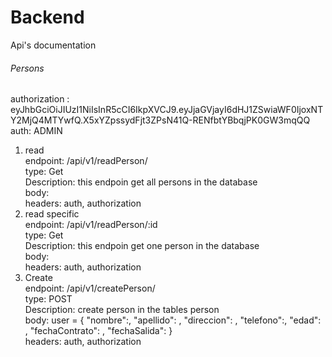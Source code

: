 # Backend

Api's documentation

###### Persons

authorization : eyJhbGciOiJIUzI1NiIsInR5cCI6IkpXVCJ9.eyJjaGVjayI6dHJ1ZSwiaWF0IjoxNTY2MjQ4MTYwfQ.X5xYZpssydFjt3ZPsN41Q-RENfbtYBbqjPK0GW3mqQQ
auth: ADMIN

1. read <br>
   endpoint: /api/v1/readPerson/ <br>
   type: Get <br>
   Description: this endpoin get all persons in the database <br>
   body: <br>
   headers: auth, authorization <br>
2. read specific <br>
   endpoint: /api/v1/readPerson/:id <br>
   type: Get <br>
   Description: this endpoin get one person in the database <br>
   body: <br>
   headers: auth, authorization <br>
3. Create <br>
   endpoint: /api/v1/createPerson/ <br>
   type: POST <br>
   Description: create person in the tables person<br>
   body: user = {
   "nombre":,
   "apellido": ,
   "direccion": ,
   "telefono":,
   "edad": ,
   "fechaContrato": ,
   "fechaSalida":
   } <br>
   headers: auth, authorization <br>
